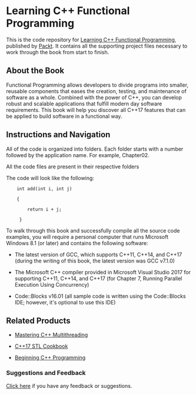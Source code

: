 # Learning C++ Functional Programming
This is the code repository for [Learning C++ Functional Programming](https://www.packtpub.com/application-development/learning-c-functional-programming?utm_source=github&utm_medium=repository&utm_campaign=9781787281974), published by [Packt](https://www.packtpub.com/?utm_source=github). It contains all the supporting project files necessary to work through the book from start to finish.
## About the Book
Functional Programming allows developers to divide programs into smaller, reusable components that eases the creation, testing, and maintenance of software as a whole. Combined with the power of C++, you can develop robust and scalable applications that fulfill modern day software requirements. This book will help you discover all C++17 features that can be applied to build software in a functional way.


## Instructions and Navigation
All of the code is organized into folders. Each folder starts with a number followed by the application name. For example, Chapter02.

All the code files are present in their respective folders

The code will look like the following:
```
    int add(int i, int j)

    {
   
        return i + j;
   
     }
```

To walk through this book and successfully compile all the source code examples, you will require a personal computer that runs Microsoft Windows 8.1 (or later) and contains the following software:


* The latest version of GCC, which supports C++11, C++14, and C++17 (during the writing of this book, the latest version was GCC v7.1.0)

* The Microsoft C++ compiler provided in Microsoft Visual Studio 2017 for supporting C++11, C++14, and C++17 (for Chapter 7, Running Parallel Execution Using Concurrency)

* Code::Blocks v16.01 (all sample code is written using the Code::Blocks IDE; however, it's optional to use this IDE)

## Related Products
* [Mastering C++ Multithreading](https://www.packtpub.com/application-development/mastering-c-multithreading?utm_source=github&utm_medium=repository&utm_campaign=9781787121706)

* [C++17 STL Cookbook](https://www.packtpub.com/application-development/c17-stl-cookbook?utm_source=github&utm_medium=repository&utm_campaign=9781787120495)

* [Beginning C++ Programming](https://www.packtpub.com/application-development/beginning-c-programming?utm_source=github&utm_medium=repository&utm_campaign=9781787124943)

### Suggestions and Feedback
[Click here](https://docs.google.com/forms/d/e/1FAIpQLSe5qwunkGf6PUvzPirPDtuy1Du5Rlzew23UBp2S-P3wB-GcwQ/viewform) if you have any feedback or suggestions.
